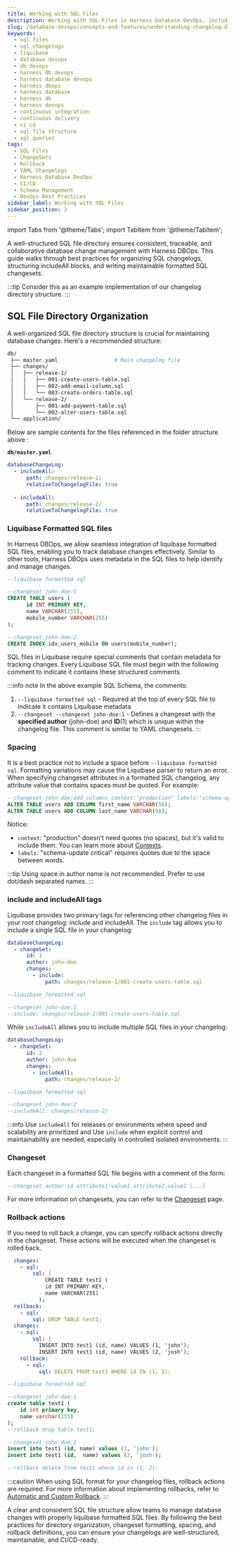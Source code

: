 ```yaml
---
title: Working with SQL Files
description: Working with SQL Files in Harness Database DevOps, including directory structure, changeset formatting, and rollback actions.
slug: /database-devops/concepts-and-features/understanding-changelog-directories/organizing-sql-files
keywords:
  - sql files
  - sql changelogs
  - liquibase
  - database devops
  - db devops
  - harness db devops
  - harness database devops
  - harness dbops
  - harness database
  - harness db
  - harness devops
  - continuous integration
  - continuous delivery
  - ci cd
  - sql file structure
  - sql queries
tags:
  - SQL Files
  - ChangeSets
  - Rollback
  - YAML Changelogs
  - Harness Database DevOps
  - CI/CD
  - Schema Management
  - DevOps Best Practices
sidebar_label: Working with SQL Files
sidebar_position: 3
---
```

import Tabs from '@theme/Tabs';
import TabItem from '@theme/TabItem';

A well-structured SQL file directory ensures consistent, traceable, and collaborative database change management with Harness DBOps. This guide walks through best practices for organizing SQL changelogs, structuring includeAll blocks, and writing maintainable formatted SQL changesets.

:::tip
Consider this as an example implementation of our changelog directory structure.
:::

## SQL File Directory Organization

A well-organized SQL file directory structure is crucial for maintaining database changes. Here's a recommended structure:

``` bash
db/
 ├── master.yaml                  # Main changelog file
 ├── changes/
 │   ├── release-1/
 │   │   ├── 001-create-users-table.sql
 │   │   ├── 002-add-email-column.sql
 │   │   └── 003-create-orders-table.sql
 │   └── release-2/
 │       ├── 001-add-payment-table.sql
 │       └── 002-alter-users-table.sql
 └── application/
```

Below are sample contents for the files referenced in the folder structure above :

**`db/master.yaml`**
``` yaml
databaseChangeLog:
  - includeAll:
      path: changes/release-1/
      relativeToChangelogFile: true
  
  - includeAll:
      path: changes/release-2/
      relativeToChangelogFile: true
```

### Liquibase Formatted SQL files
In Harness DBOps, we allow seamless integration of liquibase formatted SQL files, enabling you to track database changes effectively. Similar to other tools, Harness DBOps uses metadata in the SQL files to help identify and manage changes.

```SQL
--liquibase formatted sql

--changeset john-doe:1
CREATE TABLE users (
      id INT PRIMARY KEY,
      name VARCHAR(255),
      mobile_number VARCHAR(255)
);

--changeset john-doe:2
CREATE INDEX idx_users_mobile ON users(mobile_number);
```

SQL files in Liquibase require special comments that contain metadata for tracking changes. Every Liquibase SQL file must begin with the following comment to indicate it contains these structured comments. 

:::info note
In the above example SQL Schema, the comments:

1. `--liquibase formatted sql` - Required at the top of every SQL file to indicate it contains Liquibase metadata
2. `--changeset --changeset john-doe:1` - Defines a changeset with the **specified author** (john-doe) and **ID**(1) which is unique within the changelog file. This comment is similar to YAML changesets.
:::

### Spacing
It is a best practice not to include a space before `--liquibase formatted sql`. Formatting variations may cause the Liquibase parser to return an error. When specifying changeset attributes in a formatted SQL changelog, any attribute value that contains spaces must be quoted. For example:
```sql
--changeset john-doe:add_columns context:"production" labels:"schema-update critical"
ALTER TABLE users ADD COLUMN first_name VARCHAR(50);
ALTER TABLE users ADD COLUMN last_name VARCHAR(50);
```
Notice:
- `context`: "production" doesn't need quotes (no spaces), but it's valid to include them. You can learn more about [Contexts](/docs/database-devops/concepts/glossary/context).
- `labels`: "schema-update critical" requires quotes due to the space between words.

:::tip
Using space in author name is not recommended. Prefer to use dot/dash separated names.
:::

### include and includeAll tags
Liquibase provides two primary tags for referencing other changelog files in your root changelog: include and includeAll. The `include` tag allows you to include a single SQL file in your changelog: 

<Tabs>
<TabItem value="YAML Example">

```yaml
databaseChangeLog:
  - changeSet:
      id: 1
      author: john-doe
      changes:
        - include:
            path: changes/release-1/001-create-users-table.sql
```
</TabItem>
<TabItem value="SQL Example">

```sql
--liquibase formatted sql

--changeset john-doe:1
--include: changes/release-1/001-create-users-table.sql
```
</TabItem>
</Tabs>

While `includeAll` allows you to include multiple SQL files in your changelog:
<Tabs>
<TabItem value="YAML Example">

```yaml
databaseChangeLog:
  - changeSet:
      id: 2
      author: john-doe
      changes:
        - includeAll:
            path: changes/release-2/
```
</TabItem>
<TabItem value="SQL Example">

```sql
--liquibase formatted sql

--changeset john-doe:2
--includeAll: changes/release-2/
```
</TabItem>
</Tabs>

:::info 
Use `includeAll` for releases or environments where speed and scalability are prioritized and Use `include` when explicit control and maintainability are needed, especially in controlled isolated environments.
:::

### Changeset
Each changeset in a formatted SQL file begins with a comment of the form:
```sql
--changeset author:id attribute1:value1 attribute2:value2 [...]
```
For more information on changesets, you can refer to the [Changeset](/docs/database-devops/concepts/glossary/changeset) page.

### Rollback actions
If you need to roll back a change, you can specify rollback actions directly in the changeset. These actions will be executed when the changeset is rolled back.

<Tabs>
<TabItem value="YAML Example">

```yaml
  changes:
    - sql:
        sql: |
            CREATE TABLE test1 (
            id INT PRIMARY KEY,
            name VARCHAR(255)
          );
  rollback:
    - sql:
        sql: DROP TABLE test1;
  changes:
    - sql:
        sql: |
          INSERT INTO test1 (id, name) VALUES (1, 'john');
          INSERT INTO test1 (id, name) VALUES (2, 'josh');
    rollback:
      - sql:
          sql: DELETE FROM test1 WHERE id IN (1, 2);
```
</TabItem>
<TabItem value="SQL Example">

```sql
--liquibase formatted sql

--changeset john-doe:1
create table test1 (  
    id int primary key,
    name varchar(255)  
);  
--rollback drop table test1; 

--changeset john-doe:2 
insert into test1 (id, name) values (1, 'john');
insert into test1 (id,  name) values (2, 'josh');

--rollback delete from test1 where id in (1, 2);
```
</TabItem>
</Tabs>

:::caution 
When using SQL format for your changelog files, rollback actions are required. For more information about implementing rollbacks, refer to [Automatic and Custom Rollback](../features/automatic-and-custom-rollback.md).
:::

A clear and consistent SQL file structure allow teams to manage database changes with properly liquibase formatted SQL files. By following the best practices for directory organization, changeset formatting, spacing, and rollback definitions, you can ensure your changelogs are well-structured, maintainable, and CI/CD-ready.